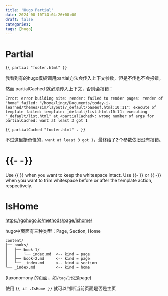 ```yaml
---
title: 'Hugo Partial'
date: 2024-08-10T14:04:26+08:00
draft: false
categories:
tags: [hugo]
---
```


# Partial

```
{{ partial "footer.html" }}
```

我看到有的hugo模板调用partial方法会传入上下文参数，但是不传也不会报错。

然而 partialCached 就必须传入上下文，否则会报错：

```
Error: error building site: render: failed to render pages: render of "home" failed: "/home/lingc/Documents/today-i-learned/themes/sim/layouts/_default/baseof.html:10:11": execute of template failed: template: _default/list.html:10:11: executing "_default/list.html" at <partialCached>: wrong number of args for partialCached: want at least 3 got 1
```

```
{{ partialCached "footer.html" . }}
```

不过这里挺奇怪的，`want at least 3 got 1`，最终给了2个参数依旧没有报错。

# {{- -}}

Use {{ }} when you want to keep the whitespace intact.
Use {{- }} or {{ -}} when you want to trim whitespace before or after the template action, respectively.


# IsHome

https://gohugo.io/methods/page/ishome/

hugo中页面有三种类型：Page, Section, Home

```
content/
├── books/
│   ├── book-1/
│   │   └── index.md  <-- kind = page
│   ├── book-2.md     <-- kind = page
│   └── _index.md     <-- kind = section
└── _index.md         <-- kind = home
```

(taxonomony 的页面，如`/tag/1`也是page)

使用 `{{ if .IsHome }}` 就可以判断当前页面是否是主页

